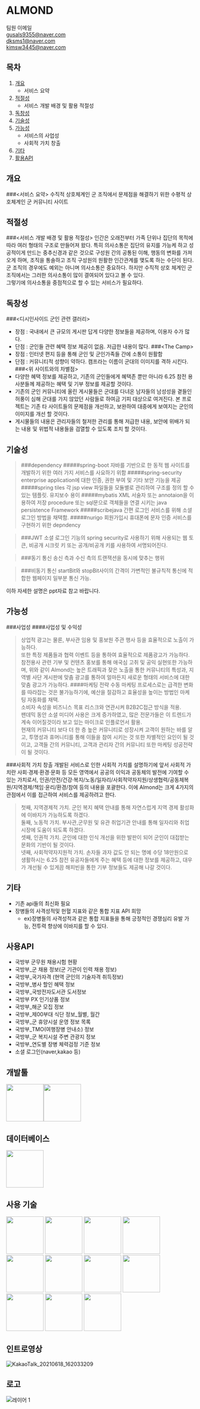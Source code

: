 # ALMOND

팀원 이메일  
gusals9355@naver.com  
dksms1@naver.com  
kimsw3445@naver.com


## 목차
1. [개요](#chapter1)
    - 서비스 요약
2. [적절성](#chapter2)
    - 서비스 개발 배경 및 활용 적절성
3. [독창성](#chapter3)
4. [기술성](#chapter4)
5. [가능성](#chapter5)
    - 서비스의 사업성
    - 사회적 가치 창출
6. [기타](#chapter6)
7. [활용API](#chapter7)

## 개요<a id="chapter1"></a>
###<서비스 요약>
수직적 상호체계인 군 조직에서 문제점을 해결하기 위한 수평적 상호체계인 군 커뮤니티 사이트
## 적절성<a id="chapter3"></a>
###<서비스 개발 배경 및 활용 적절성>
인간은 오래전부터 가족 단위나 집단의 목적에 따라 여러 형태의 구조로 만들어져 왔다.
특히 의사소통은 집단의 유지를 가능케 하고 성공적이게 만드는 중추신경과 같은 것으로 구성원 간의
공통된 이해, 행동의 변화를 가져오게 하며, 조직을 통솔하고 조직 구성원의 원활한 인간관계를
맺도록 하는 수단이 된다.  
군 조직의 경우에도 예외는 아니며 의사소통은 중요하다. 하지만 수직적 상호 체계인 군 조직에서는
그러한 의사소통이 많이 결여되어 있다고 볼 수 있다.  
그렇기에 의사소통을 중점적으로 할 수 있는 서비스가 필요하다.
## 독창성<a id="chapter3"></a>
###<디시인사이드 군인 관련 갤러리>
- 장점 : 국내에서 큰 규모의 게시판 답게 다양한 정보들을 제공하며, 이용자 수가 많다.
- 단점 : 군인들 관련 혜택 정보 제공이 없음. 저급한 내용이 많다.
###&lt;The Camp&gt;
- 장점 : 인터넷 편지 등을 통해 군인 및 군인가족들 간에 소통이 원활함
- 단점 : 커뮤니티적 성향이 약하다. 캠프라는 이름이 군대의 이미지를 격하 시킨다.
###<위 사이트와의 차별점>
- 다양한 혜택 정보를 제공하고, 기존의 군인들에게 혜택존 뿐만 아니라 6.25 참전 용사분들께 제공하는 혜택 및 기부 정보를 제공할 것이다.
- 기존의 군인 커뮤니티에 올린 게시물들은 군대를 다녀온 남자들의 남성성을 곁들인 허풍이 심해 군대를 가지 않았던 사람들로 하여금 기피 대상으로 여겨진다. 본 프로젝트는 기존 타 사이트들의 문제점을 개선하고, 보완하여 대중에게 보여지는 군인의 이미지를 개선 할 것이다.
- 게시물들의 내용은 관리자들의 철저한 관리를 통해 저급한 내용, 보안에 위배가 되는 내용 및 위법적 내용들을 검열할 수 있도록 조치 할 것이다.
## 기술성<a id="chapter4"></a>
>###dependency
>#####spring-boot
>자바를 기반으로 한 동적 웹 사이트를 개발하기 위한 여러 가지 서비스를 사요하기 위함
>#####spring-security
>enterprise application에 대한 인증, 권한 부여 및 기타 보안 기능을 제공
>#####spring tiles
>각 jsp view 파일들을 모듈별로 관리하여 구조를 정의 할 수 있는 템플릿. 유지보수 용이
>#####mybatis
>XML 서술자 또는 annotaion을 이용하여 저장 procedure 또는 sql문으로 객체들을 연결 시키는 java persistence Framework
>#####scribejava
>간편 로그인 서비스를 위해 소셜 로그인 방법을 채택함.
>#####nurigo
>회원가입시 휴대폰에 문자 인증 서비스를 구현하기 위한 depndency

>###JWT
>소셜 로그인 기능의 spring security로 사용하기 위해 사용되는 웹 토큰, 비공개 시크릿 키 또는 공개/비공개 키를 사용하여 서명되어진다.

>###동기 통신
>송신 측과 수신 측의 트랜잭션을 동시에 맞추는 행위

>###비동기 통신
>startBit와 stopBit사이의 간격이 가변적인 불규칙적 통신에 적합한 웹페이지 일부분 통신 가능.

이하 자세한 설명은 ppt자료 참고 바랍니다.


## 가능성<a id="chapter5"></a>
###사업성
####사업성 및 수익성
> 상업적 광고는 물론, 부사관 임용 및 홍보원 주관 행사 등을 효율적으로 노출이 가능하다.  
> 또한 특정 제품들과 협력 이벤트 등을 통하여 효율적으로 제품광고가 가능하다.  
> 참전용사 관련 기부 및 컨텐츠 홍보를 통해 애국심 고취 및 공익 실현또한 가능하며,
> 위와 같이 Almond는 높은 트래픽과 잦은 노출을 통한 커뮤니티의 특성과, 지역별 사단 게시판에 맞춤 광고를 통하여 얼마든지 새로운 형태의 서비스에 대한 맞춤 광고가 가능하다.
####마케팅 전략
> 수동 마케팅 프로세스로는 급격한 변화를 따라잡는 것은 불가능하기에, 예산을 절감하고 효율성을 높이는 방법인 마케팅 자동화를 채택.  
> 소비자 속성을 비즈니스 목표 리스크와 연관시켜 B2B2C접근 방식을 적용.  
> 팬데믹 동안 소셜 미디어 사용은 크게 증가하였고, 많은 전문가들은 이 트렌드가 계속 이어질것이라 보고 있는 마이크로 인플로언서 활용.  
> 현재의 커뮤니티 보다 더 한 층 높은 커뮤니티로 성장시켜 고객이 원하는 바를 알고, 투명성과 휴머니티를 통해 이들을 참여 시키는 것 또한 차별적인 요인이 될 것이고, 고객들 간의 커뮤니티, 고객과 관리자 간의 커뮤니티 또한 마케팅 성공전략이 될 것이다.

###사회적 가치 창출
개발된 서비스로 인한 사회적 가치를 설명하기에 앞서 사회적 가치란 사회·경제·환경·문화 등 모든 영역에서 공공의 이익과 공동체의 발전에 기여할 수 있는 가치로서,
인권/안전/건강·복지/노동/일자리/사회적약자지원/상생협력/공동체복원/지역경제/책임·윤리/환경/참여 등의 내용을 포괄한다.
이에 Almond는 크게 4가지의 관점에서 이를 접근하여 서비스를 제공하려고 한다.
>  첫째, 지역경제적 가치. 군인 복지 혜택 안내를 통해 자연스럽게 지역 경제 활성화에 이바지가 가능하도록 하겠다.  
>  둘째, 노동적 가치. 부사관,군무원 및 유관 취업기관 안내를 통해 일자리와 취업 시장에 도움이 되도록 하겠다.  
>  셋째, 인권적 가치. 군인에 대한 인식 개선을 위한 발판이 되어 군인이 대접받는 문화의 기반이 될 것이다.  
>  넷째, 사회적약자지원적 가치. 손자들 과자 값도 안 되는 명예 수당 18만원으로 생활하시는 6.25 참전 유공자들에게 주는 혜택 등에 대한 정보를 제공하고, 대우가 개선될 수 있게끔 해피빈을 통한 기부 정보들도 제공해 나갈 것이다.

## 기타<a id="chapter6"></a>
+ 기존 api들의 최신화 필요
+ 장병들의 사격성적및 헌혈 지표와 같은 통합 지표 API 희망
    + ex)장병들의 사격성적과 같은 통합 지표들을 통해 긍정적인 경쟁심리 유발 가능, 전투력 향상에 이바지를 할 수 있다.

## 사용API<a id="chapter7"></a>
- 국방부 군무원 채용시험 현황
- 국방부_군 채용 정보(군 기관이 인력 채용 정보)
- 국방부_국가자격 (현역 군인의 기술자격 취득정보)
- 국방부_병사 할인 혜택 정보
- 국방부_국방전자도서관 도서정보
- 국방부 PX 인기상품 정보
- 국방부_해군 모집 정보
- 국방부_제00부대 식단 정보_월별, 월간
- 국방부_군 휴양시설 운영 정보 목록
- 국방부_TMO(여행장병 안내소) 정보
- 국방부_군 복지시설 주변 관광지 정보
- 국방부_연도별 장병 체력검정 기준 정보
- 소셜 로그인(naver,kakao 등)

## 개발툴<br>
<kbd><img src="/forReadMe/intelliJ.jpg" height="100"><img src="/forReadMe/hs.jpg" height="100"></kbd>

## 데이터베이스<br>
<kbd><img src="/forReadMe/mysql.png" height="100">
## 사용 기술<br>
<p align="left">
  <kbd><img src="/forReadMe/spring boot.png" height="100"></kbd>
  <kbd><img src="/forReadMe/security.jpg" height="100"></kbd>
  <kbd><img src="/forReadMe/ajax.jpg" height="100"></kbd>
  <kbd><img src="/forReadMe/tiles.jpg" height="100"></kbd>
  <kbd><img src="/forReadMe/mybatis.jpg" height="100"></kbd>
  <kbd><img src="/forReadMe/htmlcssjs.png" height="100"></kbd>
  <kbd><img src="/forReadMe/bcrypt.png" height="100"></kbd>
  <kbd><img src="/forReadMe/java.png" height="100"></kbd>
  <kbd><img src="/forReadMe/jsoup.png" height="100"></kbd>
  <kbd><img src="/forReadMe/json.png" height="100"></kbd>
  <kbd><img src="/forReadMe/jstl.jpg" height="100"></kbd>
</p>

## 인트로영상<br>
![KakaoTalk_20210618_162033209](https://user-images.githubusercontent.com/65203794/122523431-f8cc5080-d051-11eb-8ab5-a682f5a929ea.gif)

## 로고<br>
![레이어 1](https://user-images.githubusercontent.com/81272766/122691358-2e4b8680-d26a-11eb-925d-cbaf4ad81309.png)

